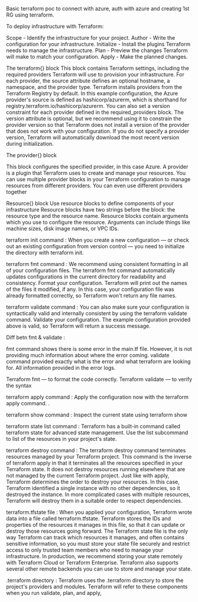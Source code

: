 Basic terraform poc to connect with azure, auth with azure and creating 1st RG using terraform.

To deploy infrastructure with Terraform:

Scope - Identify the infrastructure for your project.
Author - Write the configuration for your infrastructure.
Initialize - Install the plugins Terraform needs to manage the infrastructure.
Plan - Preview the changes Terraform will make to match your configuration.
Apply - Make the planned changes.

The terraform{} block
This block contains Terraform settings, including the required providers Terraform will use to provision your infrastructure. For each provider, the source attribute defines an optional hostname, a namespace, and the provider type.
Terraform installs providers from the Terraform Registry by default. 
In this example configuration, the Azure provider's source is defined as hashicorp/azurerm, which is shorthand for registry.terraform.io/hashicorp/azurerm.
You can also set a version constraint for each provider defined in the required_providers block. The version attribute is optional, but we recommend using it to constrain the provider version so that Terraform does not install a version of the provider that does not work with your configuration. If you do not specify a provider version, Terraform will automatically download the most recent version during initialization.

The provider{} block

This block configures the specified provider, in this case Azure. A provider is a plugin that Terraform uses to create and manage your resources.
You can use multiple provider blocks in your Terraform configuration to manage resources from different providers. 
You can even use different providers together

Resource{} block
Use resource blocks to define components of your infrastructure
Resource blocks have two strings before the block: the resource type and the resource name.
Resource blocks contain arguments which you use to configure the resource. Arguments can include things like machine sizes, disk image names, or VPC IDs.

terraform init command :
When you create a new configuration — or check out an existing configuration from version control — you need to initialize the directory with terraform init.

terraform fmt command :
We recommend using consistent formatting in all of your configuration files. The terraform fmt command automatically updates configurations in the current directory for readability and consistency.
Format your configuration. Terraform will print out the names of the files it modified, if any. In this case, your configuration file was already formatted correctly, so Terraform won't return any file names.

terraform validate command :
You can also make sure your configuration is syntactically valid and internally consistent by using the terraform validate command.
Validate your configuration. The example configuration provided above is valid, so Terraform will return a success message.

Diff betn fmt & validate :

fmt command shows there is some error in the main.tf file. However, it is not providing much information about where the error coming. 
validate command provided exactly what is the error and what terraform are looking for. All information provided in the error logs.

Terraform fmt — to format the code correctly. 
Terraform validate — to verify the syntax

terraform apply command :
Apply the configuration now with the terraform apply command. .

terraform show command :
Inspect the current state using terraform show

terraform state list command :
Terraform has a built-in command called terraform state for advanced state management. Use the list subcommand to list of the resources in your project's state.

terraform destroy command :
The terraform destroy command terminates resources managed by your Terraform project. This command is the inverse of terraform apply in that it terminates all the resources specified in your Terraform state. It does not destroy resources running elsewhere that are not managed by the current Terraform project.
Just like with apply, Terraform determines the order to destroy your resources. In this case, Terraform identified a single instance with no other dependencies, so it destroyed the instance. In more complicated cases with multiple resources, Terraform will destroy them in a suitable order to respect dependencies.

terraform.tfstate file :
When you applied your configuration, Terraform wrote data into a file called terraform.tfstate. Terraform stores the IDs and properties of the resources it manages in this file, so that it can update or destroy those resources going forward.
The Terraform state file is the only way Terraform can track which resources it manages, and often contains sensitive information, so you must store your state file securely and restrict access to only trusted team members who need to manage your infrastructure. In production, we recommend storing your state remotely with Terraform Cloud or Terraform Enterprise. Terraform also supports several other remote backends you can use to store and manage your state.

.terraform directory :
Terraform uses the .terraform directory to store the project's providers and modules. Terraform will refer to these components when you run validate, plan, and apply,

